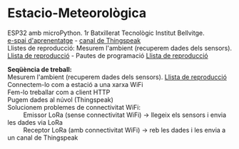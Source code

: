 # Estacio-Meteorològica
<p>ESP32 amb microPython. 1r Batxillerat Tecnològic Institut Bellvitge.<br>
<a target="_blank" href="https://sites.google.com/xtec.cat/bellbit-g1/seqüència-daprenentatge/mesurem-lambient">e-spai d'aprenentatge</a> - <a href="https://thingspeak.mathworks.com/channels/1825502" target="_blank">canal de Thingspeak</a><br>
Llistes de reproducció: Mesurem l'ambient (recuperem dades dels sensors). <a target="_blank" href="https://www.youtube.com/playlist?list=PLPgROzFANTubuU63zn_CugJb2zuYuDn44">Llista de reproducció</a> - Pautes de programació <a target="_blank" href="https://www.youtube.com/playlist?list=PLPgROzFANTubuU63zn_CugJb2zuYuDn44">Llista de reproducció</a></p> 

<p><b>Seqüència de treball:</b><br>
Mesurem l'ambient (recuperem dades dels sensors). <a target="_blank" href="https://www.youtube.com/playlist?list=PLPgROzFANTubuU63zn_CugJb2zuYuDn44">Llista de reproducció</a><br>
Connectem-lo com a estació a una xarxa WiFi<br>
Fem-lo treballar com a client HTTP<br>
Pugem dades al núvol (Thingspeak)<br>
Solucionem problemes de connectivitat WiFi:<br>
&nbsp;&nbsp;&nbsp;&nbsp;&nbsp;&nbsp;&nbsp;&nbsp; Emissor LoRa (sense connectivitat WiFi) -> llegeix els sensors i envia les dades via LoRa<br>
&nbsp;&nbsp;&nbsp;&nbsp;&nbsp;&nbsp;&nbsp;&nbsp; Receptor LoRa (amb connectivitat WiFi) -> reb les dades i les envia a un canal de Thingspeak</p>
